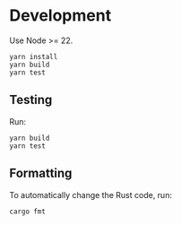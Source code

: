 # Development

Use Node >= 22.

```Shell
yarn install
yarn build
yarn test
```

## Testing

Run:
```shell
yarn build
yarn test
```

## Formatting

To automatically change the Rust code, run:
```shell
cargo fmt
```
